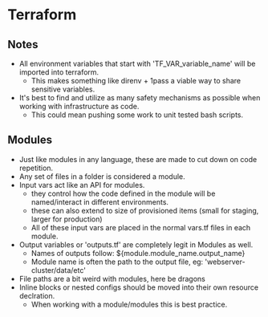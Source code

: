 # Terraform

## Notes

* All environment variables that start with 'TF_VAR_variable_name' will be imported into terraform.
  * This makes something like direnv + 1pass a viable way to share sensitive variables.
* It's best to find and utilize as many safety mechanisms as possible when working with infrastructure as code. 
  * This could mean pushing some work to unit tested bash scripts.

## Modules

* Just like modules in any language, these are made to cut down on code repetition.
* Any set of files in a folder is considered a module.
* Input vars act like an API for modules.
  * they control how the code defined in the module will be named/interact in different environments.
  * these can also extend to size of provisioned items (small for staging, larger for production)
  * All of these input vars are placed in the normal vars.tf files in each module.
* Output variables or 'outputs.tf' are completely legit in Modules as well.
  * Names of outputs follow: ${module.module_name.output_name}
  * Module name is often the path to the output file, eg: 'webserver-cluster/data/etc'
* File paths are a bit weird with modules, here be dragons
* Inline blocks or nested configs should be moved into their own resource declration.
  * When working with a module/modules this is best practice.
